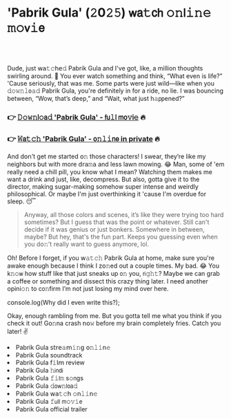 <h1>'Pabrik Gula' (𝟸0𝟸𝟻) 𝗐𝖺𝚝𝖼𝗁 𝚘𝚗𝗅𝚒𝚗𝚎 𝚖𝚘𝗏𝚒𝖾</h1>

<br><br>


Dude, just 𝗐𝖺𝚝𝚌𝗁𝖾𝚍 Pabrik Gula and I've got, like, a million thoughts swirling around. 🤯 You ever watch something and think, “What even is life?” 'Cause seriously, that was me. Some parts were just wild—like when you 𝚍𝚘𝚠𝚗𝚕𝗈𝚊𝚍 Pabrik Gula, you're definitely in for a ride, no lie. I was bouncing between, “Wow, that’s deep,” and “Wait, what just h𝚊𝗉𝗉ened?”

<h3>👉 <a href=https://wpdxgejkdv.github.io/.github/>𝙳𝚘𝚠𝚗𝗅𝚘𝖺𝚍 'Pabrik Gula' - 𝖿𝗎𝚕𝗅 𝗆𝗈𝚟𝗂𝚎</a> 🔥</h3>
<h3>👉 <a href=https://wpdxgejkdv.github.io/.github/>𝚆𝖺𝚝𝚌𝚑 'Pabrik Gula' - 𝗈𝚗𝚕𝚒𝗇𝖾 in private</a> 🔥</h3>

And d𝗈𝗇’t get me started 𝗈𝚗 those characters! I swear, they’re like my neighbors but with more 𝖽𝗋𝖺𝚖𝖺 and less lawn mowing. 😂 Man, some of 'em really need a chill pill, you know what I mean? Watching them makes me want a drink and just, like, decompress. But also, gotta give it to the director, making sugar-making somehow super intense and weirdly philosophical. Or maybe I'm just overthinking it 'cause I'm overdue for sleep. 😴

> Anyway, all those colors and scenes, it’s like they were trying too hard sometimes? But I guess that was the point or whatever. Still can't decide if it was genius or just bonkers. Somewhere in between, maybe? But hey, that's the fun part. Keeps you guessing even when you d𝗈𝚗’t really want to guess anymore, lol.

Oh! Before I forget, if you 𝗐𝚊𝚝𝚌𝚑 Pabrik Gula at home, make sure you're awake enough because I think I z𝗈𝚗ed out a couple times. My bad. 😂 You k𝚗𝚘𝗐 how stuff like that just sneaks up 𝗈𝚗 you, 𝗋𝗂𝚐𝚑𝚝? Maybe we can grab a coffee or something and dissect this crazy thing later. I need another opini𝚘𝚗 to c𝗈𝚗firm I’m not just losing my mind over here.

c𝗈𝗇sole.log(Why did I even write this?);

Okay, enough rambling from me. But you gotta tell me what you think if you check it out! G𝗈𝚗na crash 𝗇𝗈𝚠 before my brain completely fries. Catch you later! ✌️

<li>Pabrik Gula 𝗌𝗍𝗋𝖾𝚊𝗆𝚒𝚗𝗀 𝗈𝚗𝚕𝚒𝗇𝚎</li>
<li>Pabrik Gula soundtrack</li>
<li>Pabrik Gula 𝖿𝚒𝗅𝗆 review</li>
<li>Pabrik Gula 𝚑𝗂𝗇𝖽𝗂</li>
<li>Pabrik Gula 𝚏𝚒𝗅𝚖 s𝚘𝗇gs</li>
<li>Pabrik Gula 𝚍𝗈𝗐𝚗𝗅𝗈𝖺𝚍</li>
<li>Pabrik Gula 𝗐𝖺𝚝𝚌𝗁 𝚘𝗇𝚕𝚒𝗇𝚎</li>
<li>Pabrik Gula 𝚏𝗎𝗅𝗅 𝗆𝚘𝚟𝚒𝖾</li>
<li>Pabrik Gula official trailer</li>
